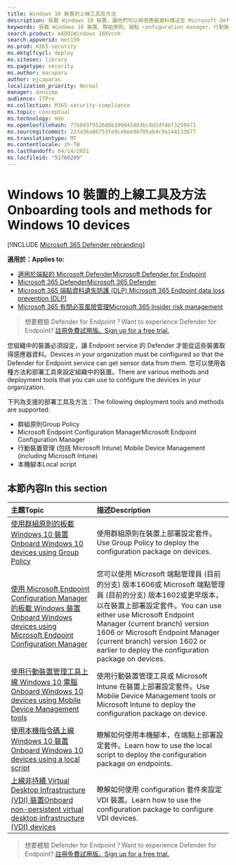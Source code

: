 ```yaml
---
title: Windows 10 裝置的上線工具及方法
description: 板載 Windows 10 裝置，讓他們可以將感應器資料傳送至 Microsoft Defender ATP 感應器
keywords: 板載 Windows 10 裝置、群組原則、端點 configuration manager、行動裝置管理、本機腳本、gp、sccm、mdm、intune
search.product: eADQiWindows 10XVcnh
search.appverid: met150
ms.prod: m365-security
ms.mktglfcycl: deploy
ms.sitesec: library
ms.pagetype: security
ms.author: macapara
author: mjcaparas
localization_priority: Normal
manager: dansimp
audience: ITPro
ms.collection: M365-security-compliance
ms.topic: conceptual
ms.technology: mde
ms.openlocfilehash: 77b843f9526d8b100845403bc8d2df4bf3259471
ms.sourcegitcommit: 223a36a86753fe9cebee96f05ab4c9a144133677
ms.translationtype: MT
ms.contentlocale: zh-TW
ms.lasthandoff: 04/14/2021
ms.locfileid: "51760209"
---
```

# <a name="onboarding-tools-and-methods-for-windows-10-devices"></a><span data-ttu-id="63a0c-104">Windows 10 裝置的上線工具及方法</span><span class="sxs-lookup"><span data-stu-id="63a0c-104">Onboarding tools and methods for Windows 10 devices</span></span>

[!INCLUDE [Microsoft 365 Defender rebranding](../../includes/microsoft-defender.md)]

<span data-ttu-id="63a0c-105">**適用於：**</span><span class="sxs-lookup"><span data-stu-id="63a0c-105">**Applies to:**</span></span>
- [<span data-ttu-id="63a0c-106">適用於端點的 Microsoft Defender</span><span class="sxs-lookup"><span data-stu-id="63a0c-106">Microsoft Defender for Endpoint</span></span>](https://go.microsoft.com/fwlink/p/?linkid=2154037)
- [<span data-ttu-id="63a0c-107">Microsoft 365 Defender</span><span class="sxs-lookup"><span data-stu-id="63a0c-107">Microsoft 365 Defender</span></span>](https://go.microsoft.com/fwlink/?linkid=2118804)
- [<span data-ttu-id="63a0c-108">Microsoft 365 端點資料遺失防護 (DLP) </span><span class="sxs-lookup"><span data-stu-id="63a0c-108">Microsoft 365 Endpoint data loss prevention (DLP)</span></span>](/microsoft-365/compliance/endpoint-dlp-learn-about)
- [<span data-ttu-id="63a0c-109">Microsoft 365 有問必答風險管理</span><span class="sxs-lookup"><span data-stu-id="63a0c-109">Microsoft 365 Insider risk management</span></span>](/microsoft-365/compliance/insider-risk-management)

><span data-ttu-id="63a0c-110">想要體驗 Defender for Endpoint？</span><span class="sxs-lookup"><span data-stu-id="63a0c-110">Want to experience Defender for Endpoint?</span></span> [<span data-ttu-id="63a0c-111">註冊免費試用版。</span><span class="sxs-lookup"><span data-stu-id="63a0c-111">Sign up for a free trial.</span></span>](https://www.microsoft.com/microsoft-365/windows/microsoft-defender-atp?ocid=docs-wdatp-assignaccess-abovefoldlink)

<span data-ttu-id="63a0c-112">您組織中的裝置必須設定，讓 Endpoint service 的 Defender 才能從這些裝置取得感應器資料。</span><span class="sxs-lookup"><span data-stu-id="63a0c-112">Devices in your organization must be configured so that the Defender for Endpoint service can get sensor data from them.</span></span> <span data-ttu-id="63a0c-113">您可以使用各種方法和部署工具來設定組織中的裝置。</span><span class="sxs-lookup"><span data-stu-id="63a0c-113">There are various methods and deployment tools that you can use to configure the devices in your organization.</span></span>

<span data-ttu-id="63a0c-114">下列為支援的部署工具及方法：</span><span class="sxs-lookup"><span data-stu-id="63a0c-114">The following deployment tools and methods are supported:</span></span>

- <span data-ttu-id="63a0c-115">群組原則</span><span class="sxs-lookup"><span data-stu-id="63a0c-115">Group Policy</span></span>
- <span data-ttu-id="63a0c-116">Microsoft Endpoint Configuration Manager</span><span class="sxs-lookup"><span data-stu-id="63a0c-116">Microsoft Endpoint Configuration Manager</span></span>
- <span data-ttu-id="63a0c-117">行動裝置管理 (包括 Microsoft Intune) </span><span class="sxs-lookup"><span data-stu-id="63a0c-117">Mobile Device Management (including Microsoft Intune)</span></span>
- <span data-ttu-id="63a0c-118">本機腳本</span><span class="sxs-lookup"><span data-stu-id="63a0c-118">Local script</span></span>

## <a name="in-this-section"></a><span data-ttu-id="63a0c-119">本節內容</span><span class="sxs-lookup"><span data-stu-id="63a0c-119">In this section</span></span>
<span data-ttu-id="63a0c-120">主題</span><span class="sxs-lookup"><span data-stu-id="63a0c-120">Topic</span></span> | <span data-ttu-id="63a0c-121">描述</span><span class="sxs-lookup"><span data-stu-id="63a0c-121">Description</span></span>
:---|:---
[<span data-ttu-id="63a0c-122">使用群組原則的板載 Windows 10 裝置</span><span class="sxs-lookup"><span data-stu-id="63a0c-122">Onboard Windows 10 devices using Group Policy</span></span>](configure-endpoints-gp.md) | <span data-ttu-id="63a0c-123">使用群組原則在裝置上部署設定套件。</span><span class="sxs-lookup"><span data-stu-id="63a0c-123">Use Group Policy to deploy the configuration package on devices.</span></span>
[<span data-ttu-id="63a0c-124">使用 Microsoft Endpoint Configuration Manager 的板載 Windows 裝置</span><span class="sxs-lookup"><span data-stu-id="63a0c-124">Onboard Windows devices using Microsoft Endpoint Configuration Manager</span></span>](configure-endpoints-sccm.md) | <span data-ttu-id="63a0c-125">您可以使用 Microsoft 端點管理員 (目前的分支) 版本1606或 Microsoft 端點管理員 (目前的分支) 版本1602或更早版本，以在裝置上部署設定套件。</span><span class="sxs-lookup"><span data-stu-id="63a0c-125">You can use either use Microsoft Endpoint Manager (current branch) version 1606 or Microsoft Endpoint Manager (current branch) version 1602 or earlier to deploy the configuration package on devices.</span></span>
[<span data-ttu-id="63a0c-126">使用行動裝置管理工具上線 Windows 10 電腦</span><span class="sxs-lookup"><span data-stu-id="63a0c-126">Onboard Windows 10 devices using Mobile Device Management tools</span></span>](configure-endpoints-mdm.md) | <span data-ttu-id="63a0c-127">使用行動裝置管理工具或 Microsoft Intune 在裝置上部署設定套件。</span><span class="sxs-lookup"><span data-stu-id="63a0c-127">Use Mobile Device Management tools or Microsoft Intune to deploy the configuration package on device.</span></span>
[<span data-ttu-id="63a0c-128">使用本機指令碼上線 Windows 10 裝置</span><span class="sxs-lookup"><span data-stu-id="63a0c-128">Onboard Windows 10 devices using a local script</span></span>](configure-endpoints-script.md) | <span data-ttu-id="63a0c-129">瞭解如何使用本機腳本，在端點上部署設定套件。</span><span class="sxs-lookup"><span data-stu-id="63a0c-129">Learn how to use the local script to deploy the configuration package on endpoints.</span></span>
[<span data-ttu-id="63a0c-130">上線非持續 Virtual Desktop Infrastructure (VDI) 裝置</span><span class="sxs-lookup"><span data-stu-id="63a0c-130">Onboard non-persistent virtual desktop infrastructure (VDI) devices</span></span>](configure-endpoints-vdi.md) | <span data-ttu-id="63a0c-131">瞭解如何使用 configuration 套件來設定 VDI 裝置。</span><span class="sxs-lookup"><span data-stu-id="63a0c-131">Learn how to use the configuration package to configure VDI devices.</span></span>


><span data-ttu-id="63a0c-132">想要體驗 Defender for Endpoint？</span><span class="sxs-lookup"><span data-stu-id="63a0c-132">Want to experience Defender for Endpoint?</span></span> [<span data-ttu-id="63a0c-133">註冊免費試用版。</span><span class="sxs-lookup"><span data-stu-id="63a0c-133">Sign up for a free trial.</span></span>](https://www.microsoft.com/microsoft-365/windows/microsoft-defender-atp?ocid=docs-wdatp-configureendpoints-belowfoldlink)
